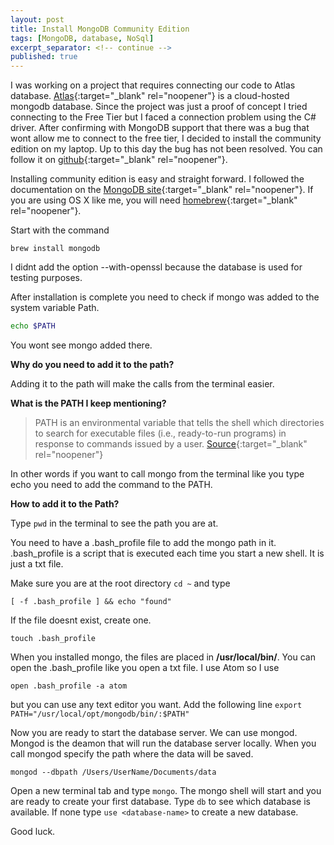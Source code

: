 ```yaml
---
layout: post
title: Install MongoDB Community Edition
tags: [MongoDB, database, NoSql]
excerpt_separator: <!-- continue -->
published: true
---
```


I was working on a project that requires connecting our code to Atlas database. [Atlas](https://www.mongodb.com/cloud){:target="_blank" rel="noopener"} is a cloud-hosted mongodb database. Since the project was just a proof of concept I tried connecting to the Free Tier but I faced a connection problem using the C# driver. After confirming with MongoDB support that there was a bug that wont allow me to connect to the free tier, I decided to install the community edition on my laptop. Up to this day the bug has not been resolved. You can follow it on [github](https://github.com/dotnet/corefx/issues/17427#event-1040073361){:target="_blank" rel="noopener"}.

Installing community edition is easy and straight forward. I followed the documentation on the [MongoDB site](https://docs.mongodb.com/manual/tutorial/install-mongodb-on-os-x/){:target="_blank" rel="noopener"}.
If you are using OS X like me, you will need [homebrew](https://brew.sh/){:target="_blank" rel="noopener"}.

Start with the command

```shell
brew install mongodb
```

<!-- continue -->
I didnt add the option --with-openssl because the database is used for testing purposes.

After installation is complete you need to check if mongo was added to the system variable Path.

```bash
echo $PATH
```

You wont see mongo added there.

**Why do you need to add it to the path?**

Adding it to the path will make the calls from the terminal easier.

**What is the PATH I keep mentioning?**

> PATH is an environmental variable that tells the shell which directories to search for executable files (i.e., ready-to-run programs) in response to commands issued by a user. [Source](https://www.linux.com/answers/what-purpose-path-variable){:target="_blank" rel="noopener"}

In other words if you want to call mongo from the terminal like you type echo you need to add the command to the PATH.

**How to add it to the Path?**

Type `pwd` in the terminal to see the path you are at.

You need to have a .bash_profile file to add the mongo path in it. .bash_profile is a script that is executed each time you start a new shell. It is just a txt file.

Make sure you are at the root directory `cd ~` and type
```shell
[ -f .bash_profile ] && echo "found"
```

If the file doesnt exist, create one.
```shell
touch .bash_profile
```

When you installed mongo, the files are placed in **/usr/local/bin/**. You can open the .bash_profile like you open a txt file. I use Atom so I use
```shell
open .bash_profile -a atom
```

but you can use any text editor you want. Add the following line `export PATH="/usr/local/opt/mongodb/bin/:$PATH"`

Now you are ready to start the database server. We can use mongod. Mongod is the deamon that will run the database server locally. When you call mongod specify the path where the data will be saved.
```shell
mongod --dbpath /Users/UserName/Documents/data
```

Open a new terminal tab and type `mongo`. The mongo shell will start and you are ready to create your first database. Type `db` to see which database is available. If none type `use <database-name>` to create a new database.

Good luck.
